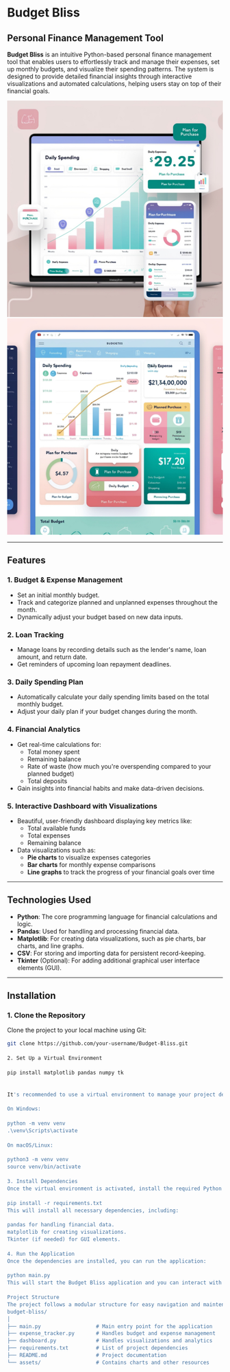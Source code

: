 # Budget Bliss

## Personal Finance Management Tool

**Budget Bliss** is an intuitive Python-based personal finance management tool that enables users to effortlessly track and manage their expenses, set up monthly budgets, and visualize their spending patterns. The system is designed to provide detailed financial insights through interactive visualizations and automated calculations, helping users stay on top of their financial goals.

![Budget Bliss Logo](/Dev_Files/Photos/T1.jpg)
![Budget Bliss Logo](/Dev_Files/Photos/T2.jpg)  <!-- Add your project logo image here -->

---

## Features

### 1. **Budget & Expense Management**
   - Set an initial monthly budget.
   - Track and categorize planned and unplanned expenses throughout the month.
   - Dynamically adjust your budget based on new data inputs.

### 2. **Loan Tracking**
   - Manage loans by recording details such as the lender's name, loan amount, and return date.
   - Get reminders of upcoming loan repayment deadlines.

### 3. **Daily Spending Plan**
   - Automatically calculate your daily spending limits based on the total monthly budget.
   - Adjust your daily plan if your budget changes during the month.

### 4. **Financial Analytics**
   - Get real-time calculations for:
     - Total money spent
     - Remaining balance
     - Rate of waste (how much you're overspending compared to your planned budget)
     - Total deposits
   - Gain insights into financial habits and make data-driven decisions.

### 5. **Interactive Dashboard with Visualizations**
   - Beautiful, user-friendly dashboard displaying key metrics like:
     - Total available funds
     - Total expenses
     - Remaining balance
   - Data visualizations such as:
     - **Pie charts** to visualize expenses categories
     - **Bar charts** for monthly expense comparisons
     - **Line graphs** to track the progress of your financial goals over time

---

## Technologies Used

- **Python**: The core programming language for financial calculations and logic.
- **Pandas**: Used for handling and processing financial data.
- **Matplotlib**: For creating data visualizations, such as pie charts, bar charts, and line graphs.
- **CSV**: For storing and importing data for persistent record-keeping.
- **Tkinter** (Optional): For adding additional graphical user interface elements (GUI).

---

## Installation

### 1. **Clone the Repository**

Clone the project to your local machine using Git:

```bash
git clone https://github.com/your-username/Budget-Bliss.git

2. Set Up a Virtual Environment

pip install matplotlib pandas numpy tk


It's recommended to use a virtual environment to manage your project dependencies:

On Windows:

python -m venv venv
.\venv\Scripts\activate

On macOS/Linux:

python3 -m venv venv
source venv/bin/activate

3. Install Dependencies
Once the virtual environment is activated, install the required Python libraries using the requirements.txt file:

pip install -r requirements.txt
This will install all necessary dependencies, including:

pandas for handling financial data.
matplotlib for creating visualizations.
Tkinter (if needed) for GUI elements.

4. Run the Application
Once the dependencies are installed, you can run the application:

python main.py
This will start the Budget Bliss application and you can interact with the system to track and manage your expenses.

Project Structure
The project follows a modular structure for easy navigation and maintenance:
budget-bliss/
│
├── main.py                  # Main entry point for the application
├── expense_tracker.py       # Handles budget and expense management
├── dashboard.py             # Handles visualizations and analytics
├── requirements.txt         # List of project dependencies
├── README.md                # Project documentation
└── assets/                  # Contains charts and other resources
